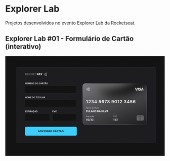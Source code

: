 # Explorer Lab
Projetos desenvolvidos no evento Explorer Lab da Rocketseat.

## Explorer Lab #01 - Formulário de Cartão (interativo)
<img src="https://github.com/devcarlosalberto/ExplorerLab/blob/main/Explorer%20Lab%20%2301%20-%20Formul%C3%A1rio%20de%20Cart%C3%A3o/project.png?raw=true" />
